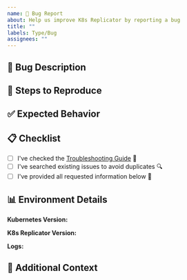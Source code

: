```yaml
---
name: 🐛 Bug Report
about: Help us improve K8s Replicator by reporting a bug
title: ""
labels: Type/Bug
assignees: ""
---
```


<!--
Thanks for helping us improve K8s Replicator! 🚀 Before reporting, please check our [Troubleshooting Guide](TROUBLESHOOTING.md) to see if your issue is already documented.

**Have a question instead of a bug?** Please use [GitHub Discussions](https://github.com/nadundesilva/k8s-replicator/discussions) for questions and general inquiries! 💬
-->

## 🐛 Bug Description

<!-- A clear and concise description of what the bug is -->

## 🔄 Steps to Reproduce

<!-- Steps to reproduce the behavior -->

## ✅ Expected Behavior

<!-- A clear and concise description of what you expected to happen -->

## 📋 Checklist

- [ ] I've checked the [Troubleshooting Guide](TROUBLESHOOTING.md) 🔧
- [ ] I've searched existing issues to avoid duplicates 🔍
- [ ] I've provided all requested information below 📝

## 📊 Environment Details

**Kubernetes Version:**

<!-- e.g., v1.28.0 -->

**K8s Replicator Version:**

<!-- e.g., v0.6.0 -->

**Logs:**

<!-- If applicable, add logs to help explain your problem -->

## 📝 Additional Context

<!-- Add any other context about the problem here -->
